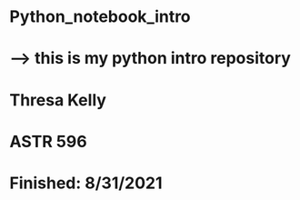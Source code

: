 # Python_notebook_intro

# --> this is my python intro repository

# Thresa Kelly
# ASTR 596

# Finished: 8/31/2021
